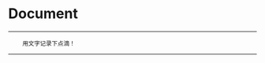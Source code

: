 # Document
-----------------------------------
        用文字记录下点滴！
-----------------------------------
